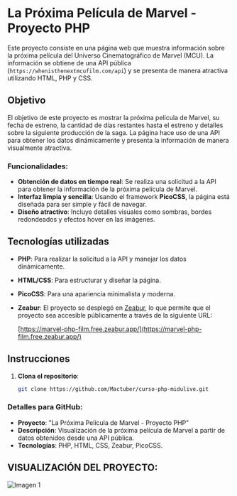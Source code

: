 # La Próxima Película de Marvel - Proyecto PHP

Este proyecto consiste en una página web que muestra información sobre la próxima película del Universo Cinematográfico de Marvel (MCU). La información se obtiene de una API pública (`https://whenisthenextmcufilm.com/api`) y se presenta de manera atractiva utilizando HTML, PHP y CSS.

## Objetivo

El objetivo de este proyecto es mostrar la próxima película de Marvel, su fecha de estreno, la cantidad de días restantes hasta el estreno y detalles sobre la siguiente producción de la saga. La página hace uso de una API para obtener los datos dinámicamente y presenta la información de manera visualmente atractiva.

### Funcionalidades:
- **Obtención de datos en tiempo real**: Se realiza una solicitud a la API para obtener la información de la próxima película de Marvel.
- **Interfaz limpia y sencilla**: Usando el framework **PicoCSS**, la página está diseñada para ser simple y fácil de navegar.
- **Diseño atractivo**: Incluye detalles visuales como sombras, bordes redondeados y efectos hover en las imágenes.

## Tecnologías utilizadas

- **PHP**: Para realizar la solicitud a la API y manejar los datos dinámicamente.
- **HTML/CSS**: Para estructurar y diseñar la página.
- **PicoCSS**: Para una apariencia minimalista y moderna.
- **Zeabur**: El proyecto se desplegó en [Zeabur](https://zeabur.com/), lo que permite que el proyecto sea accesible públicamente a través de la siguiente URL:

  [https://marvel-php-film.free.zeabur.app/](https://marvel-php-film.free.zeabur.app/)

## Instrucciones

1. **Clona el repositorio**:
   ```bash
   git clone https://github.com/Mactuber/curso-php-midulive.git


### Detalles para GitHub:

- **Proyecto**: "La Próxima Película de Marvel - Proyecto PHP"
- **Descripción**: Visualización de la próxima película de Marvel a partir de datos obtenidos desde una API pública.
- **Tecnologías**: PHP, HTML, CSS, Zeabur, PicoCSS.

## VISUALIZACIÓN DEL PROYECTO:
![Imagen 1](images/img1.png)
